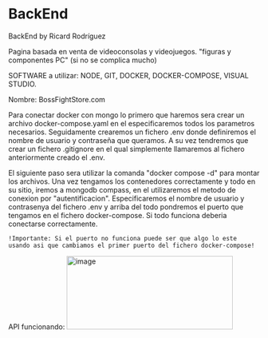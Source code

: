 # BackEnd
BackEnd by Ricard Rodríguez

Pagina basada en venta de videoconsolas y videojuegos. "figuras y componentes PC" (si no se complica mucho)

SOFTWARE a utilizar: NODE, GIT, DOCKER, DOCKER-COMPOSE, VISUAL STUDIO.

Nombre: BossFightStore.com



Para conectar docker con mongo lo primero que haremos sera crear un archivo docker-compose.yaml en el especificaremos todos los parametros necesarios. Seguidamente crearemos un fichero .env donde definiremos el nombre de usuario y contraseña que queramos. A su vez tendremos que crear un fichero .gitignore en el qual simplemente llamaremos al fichero anteriormente creado el .env. 

El siguiente paso sera utilizar la comanda "docker compose -d" para montar los archivos. Una vez tengamos los contenedores correctamente y todo en su sitio, iremos a mongodb compass, en el utilizaremos el metodo de conexion por "autentificacion". Especificaremos el nombre de usuario y contrasenya del fichero .env y arriba del todo pondremos el puerto que tengamos en el fichero docker-compose. Si todo funciona deberia conectarse correctamente.

    !Importante: Si el puerto no funciona puede ser que algo lo este usando asi que cambiamos el primer puerto del fichero docker-compose!



API funcionando: <img width="333" height="147" alt="image" src="https://github.com/user-attachments/assets/43501a7d-e5db-43b0-8aeb-21b72404d225" />























